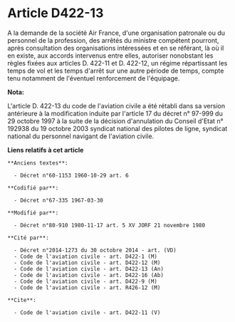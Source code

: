 # Article D422-13

A la demande de la société Air France, d'une organisation patronale ou du personnel de la profession, des arrêtés du ministre
compétent pourront, après consultation des organisations intéressées et en se référant, là où il en existe, aux accords
intervenus entre elles, autoriser nonobstant les règles fixées aux articles D. 422-11 et D. 422-12, un régime répartissant
les temps de vol et les temps d'arrêt sur une autre période de temps, compte tenu notamment de l'éventuel renforcement de
l'équipage.

**Nota:**

L'article D. 422-13 du code de l'aviation civile a été rétabli dans sa version antérieure à la modification induite par
l'article 17 du décret n° 97-999 du 29 octobre 1997 à la suite de la décision d'annulation du Conseil d'Etat n° 192938 du 19
octobre 2003 syndicat national des pilotes de ligne, syndicat national du personnel navigant de l'aviation civile.

**Liens relatifs à cet article**

	**Anciens textes**:

	  - Décret n°60-1153 1960-10-29 art. 6

	**Codifié par**:

	  - Décret n°67-335 1967-03-30

	**Modifié par**:

	  - Décret n°80-910 1980-11-17 art. 5 XV JORF 21 novembre 1980

	**Cité par**:

	  - Décret n°2014-1273 du 30 octobre 2014 - art. (VD)
	  - Code de l'aviation civile - art. D422-1 (M)
	  - Code de l'aviation civile - art. D422-12 (M)
	  - Code de l'aviation civile - art. D422-13 (An)
	  - Code de l'aviation civile - art. D422-16 (Ab)
	  - Code de l'aviation civile - art. D422-9 (M)
	  - Code de l'aviation civile - art. R426-12 (M)

	**Cite**:

	  - Code de l'aviation civile - art. D422-11 (V)
